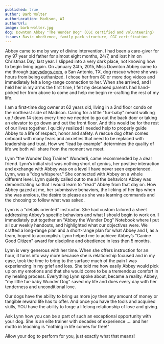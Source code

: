```yaml
---
published: true
author: Barb Wolter
authorLocation: Madison, WI
authorUrl:
image: barb-wolter.jpg
dog: Downton Abbey "The Wunder Dog" (CGC certified and volunteering)
issues: Basic obedience, family pack structure, CGC certification
---
```


Abbey came to me by way of divine intervention. I had been a care-giver for my 97 year old father for almost eight months, 24/7, and lost him on Christmas Day, last year. I slipped into a very dark place, not knowing how to begin living again. On January 24th, 2015, Miss Downton Abbey came to me through [tracysdogs.com](http://tracysdogs.com), a San Antonio, TX, dog rescue where she was hours from being euthanized. I chose her from 80 or more dog videos and immediately felt a long-range connection to her. When she arrived, and I held her in my arms the first time, I felt my deceased parents had hand-picked her from above to come and help me begin re-crafting the rest of my life.

I am a first-time dog owner at 62 years old, living in a 2nd floor condo on the northeast side of Madison. Caring for a little "fur-baby" meant walking up / down 14 steps every time we needed to go out the back door or taking an elevator to go down and out the front floor. And this would be for the rest of our lives together. I quickly realized I needed help to properly guide Abbey to a life of respect, honor and safety. A rescue dog often comes onboard with many fears and anxieties that need to be replaced with leadership and trust. How we "lead by example" determines the quality of life we both will share from the moment we meet.

Lynn "the Wunder Dog Trainer" Wunderli, came recommended by a dear friend. Lynn’s initial visit was nothing short of genius, her positive interaction and exchange with Abbey was on a level I have never seen experienced. Lynn, was a "dog whisperer." She connected with Abbey on a whole different level. Lynn quietly called out to me all the behaviors Abbey was demonstrating so that I would learn to "read" Abbey from that day on. How Abbey gazed at me, her submissive behaviors, the licking of her lips when she was anxious, the desire to please as she was learning commands and the choosing to follow what was asked.

Lynn is a "details oriented" instructor. She had custom tailored a sheet addressing Abbey’s specific behaviors and what I should begin to work on. I immediately put together an "Abbey the Wunder Dog" Notebook where I put all our weekly handouts, and highlighted what our objectives were. We crafted a long-range plan and a short-range plan for what Abbey and I, as a team, hoped to accomplish. Lynn helped me to achieve Abbey’s "Canine Good Citizen" award for discipline and obedience in less then 5 months.

Lynn is very generous with her time. When she offers instruction for an hour, it turns into way more because she is relationship focused and in my case, took the time to bring to the surface much of the pain I was experiencing in my grief and loss. She told me how easily Abbey would pick up on my emotions and that she would come to be a tremendous comfort in my healing process. Everything Lynn spoke about, became a reality. Abbey, "my little fur-baby Wunder Dog" saved my life and does every day with her tenderness and unconditional love.

Our dogs have the ability to bring us more joy then any amount of money or tangible reward life has to offer. And once you have the tools and acquired skills, YOU have the ability to forge a lifelong relationship of love and giving.

Ask Lynn how you can be a part of such an exceptional opportunity with your dog. She is an elite trainer with decades of experience …. and her motto in teaching is "nothing in life comes for free!"

Allow your dog to perform for you, just exactly what that means!
